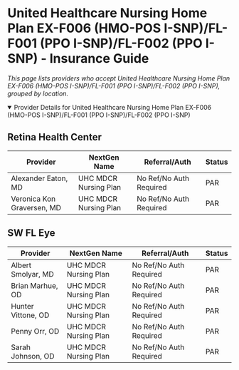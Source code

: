 # United Healthcare Nursing Home Plan EX-F006 (HMO-POS I-SNP)/FL-F001 (PPO I-SNP)/FL-F002 (PPO I-SNP) - Insurance Guide

*This page lists providers who accept United Healthcare Nursing Home Plan EX-F006 (HMO-POS I-SNP)/FL-F001 (PPO I-SNP)/FL-F002 (PPO I-SNP), grouped by location.*

<details open><summary>Provider Details for United Healthcare Nursing Home Plan EX-F006 (HMO-POS I-SNP)/FL-F001 (PPO I-SNP)/FL-F002 (PPO I-SNP)</summary>

## Retina Health Center

| Provider | NextGen Name | Referral/Auth | Status |
|----------|-------------|--------------|--------|
| Alexander Eaton, MD | UHC MDCR Nursing Plan | No Ref/No Auth Required | PAR |
| Veronica Kon Graversen, MD | UHC MDCR Nursing Plan | No Ref/No Auth Required | PAR |

## SW FL Eye

| Provider | NextGen Name | Referral/Auth | Status |
|----------|-------------|--------------|--------|
| Albert Smolyar, MD | UHC MDCR Nursing Plan | No Ref/No Auth Required | PAR |
| Brian Marhue, OD | UHC MDCR Nursing Plan | No Ref/No Auth Required | PAR |
| Hunter Vittone, OD | UHC MDCR Nursing Plan | No Ref/No Auth Required | PAR |
| Penny Orr, OD | UHC MDCR Nursing Plan | No Ref/No Auth Required | PAR |
| Sarah Johnson, OD | UHC MDCR Nursing Plan | No Ref/No Auth Required | PAR |

</details>

